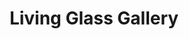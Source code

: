 ---
title: "Living Glass Gallery"
url: /westfield/living-glass-gallery/
shop: interior decoration
---
